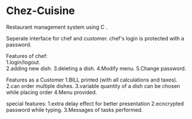 # Chez-Cuisine
Restaurant management system using C .

Seperate interface for chef and  customer.
chef's login is protected with a password.

Features of chef:\
1.login/logout.\
2.adding new dish.
3.deleting a dish.
4.Modify menu.
5.Change password.

Features as a Customer
1.BILL printed (with all calculations and taxes).
2.can order multiple dishes.
3.variable quantity of a dish can be chosen while placing order
4.Menu provided.

special features:
1.extra delay effect for better presentation
2.ecncrypted password while typing.
3.Messages of tasks performed.
